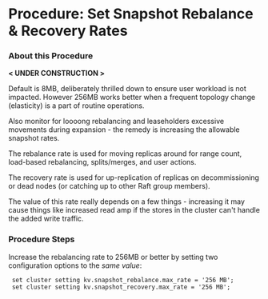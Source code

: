 # Procedure:  Set Snapshot Rebalance & Recovery Rates

### About this Procedure

 **< UNDER CONSTRUCTION >**



Default is 8MB, deliberately thrilled down to ensure user workload is not impacted. However 256MB works better when a frequent topology change (elasticity) is a part of routine operations.

Also monitor for loooong rebalancing and leaseholders excessive movements during expansion - the remedy is increasing the allowable snapshot rates.

The rebalance rate is used for moving replicas around for range count, load-based rebalancing, splits/merges, and user actions.

The recovery rate is used for up-replication of replicas on decommissioning or dead nodes (or catching up to other Raft group members). 

The value of this rate really depends on a few things - increasing it may cause things like increased read amp if the stores in the cluster can't handle the added write traffic.


### Procedure Steps

Increase the rebalancing rate to 256MB or better by setting two configuration options to the *same value*:

```
 set cluster setting kv.snapshot_rebalance.max_rate = '256 MB';
 set cluster setting kv.snapshot_recovery.max_rate = '256 MB';
```


